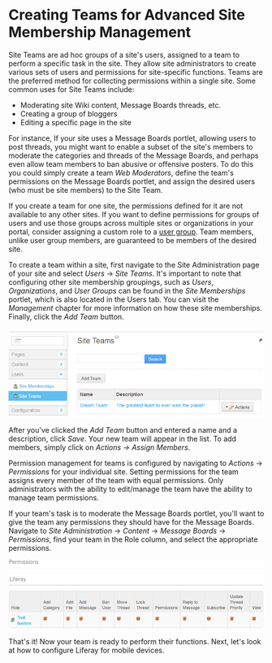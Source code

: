 # Creating Teams for Advanced Site Membership Management [](id=creating-teams-for-advanced-site-membership-management)

Site Teams are ad hoc groups of a site's users, assigned to a team to perform a
specific task in the site. They allow site administrators to create various
sets of users and permissions for site-specific functions. Teams are the
preferred method for collecting permissions within a single site. Some common
uses for Site Teams include:
- Moderating site Wiki content, Message Boards threads, etc.
- Creating a group of bloggers
- Editing a specific page in the site

For instance, If your site uses a Message Boards portlet, allowing users to
post threads, you might want to enable a subset of the site's members to
moderate the categories and threads of the Message Boards, and perhaps even
allow team members to ban abusive or offensive posters. To do this you could
simply create a team *Web Moderators*, define the team's permissions on the
Message Boards portlet, and assign the desired users (who must be site members)
to the Site Team.

If you create a team for one site, the permissions defined for it are not
available to any other sites. If you want to define permissions for groups of
users and use those groups across multiple sites or organizations in your
portal, consider assigning a custom role to a 
[user group](discover/portal/-/knowledge_base/6-2/user-groups). Team members,
unlike user group members, are guaranteed to be members of the desired
site.

To create a team within a site, first navigate to the Site Administration page
of your site and select *Users* &rarr; *Site Teams*. It's important to note that
configuring other site membership groupings, such as *Users*, *Organizations*,
and *User Groups* can be found in the *Site Memberships* portlet, which is also
located in the Users tab. You can visit the *Management* chapter for more
information on how these site memberships. Finally, click the *Add Team* button.

![Figure 3.26: Creating teams within your site helps your users demonstrate teamwork and collaboration.](../../images/01-creating-a-team.png)

After you've clicked the *Add Team* button and entered a name and a description,
click *Save*. Your new team will appear in the list. To add members, simply
click on *Actions &rarr; Assign Members*.

Permission management for teams is configured by navigating to *Actions* &rarr;
*Permissions* for your individual site. Setting permissions for the team assigns
every member of the team with equal permissions. Only administrators with the
ability to edit/manage the team have the ability to manage team permissions.

If your team's task is to moderate the Message Boards portlet, you'll want to
give the team any permissions they should have for the Message Boards. Navigate
to *Site Administration* &rarr; *Content* &rarr; *Message Boards* &rarr;
*Permissions*, find your team in the Role column, and select the appropriate
permissions. 

![Figure 3.27: The Troll-busters Site Team has unlimited permissions on the Message Boards portlet.](../../images/site-team-permissions-message-boards.png)

That's it! Now your team is ready to perform their functions. Next, let's look
at how to configure Liferay for mobile devices.

